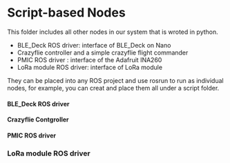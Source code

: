 # Script-based Nodes
This folder includes all other nodes in our system that is wroted in python.

* BLE_Deck ROS driver: interface of BLE_Deck on Nano
* Crazyflie controller and a simple crazyflie flight commander
* PMIC ROS driver : interface of the Adafruit INA260
* LoRa module ROS driver: interface of LoRa module

They can be placed into any ROS project and use rosrun to run as individual nodes, for example, you can creat and place them all under a script folder.

#### BLE_Deck ROS driver

#### Crazyflie Contgroller

#### PMIC ROS driver

### LoRa module ROS driver

